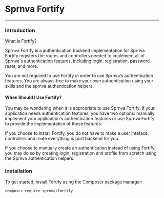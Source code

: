 # Sprnva Fortify
---

### Introduction
What is Fortify? 

Sprnva Fortify is a authentication backend implementation for Sprnva. Fortify registers the routes and controllers needed to implement all of Sprnva's authentication features, including login, registration, password reset, and more.

You are not required to use Fortify in order to use Sprnva's authentication features. You are always free to make your own authentication using your skills and the sprnva authentication helpers.

#### When Should I Use Fortify?
You may be wondering when it is appropriate to use Sprnva Fortify. If your application needs authentication features, you have two options: manually implement your application's authentication features or use Sprnva Fortify to provide the implementation of these features.

If you choose to install Fortify, you do not have to make a user inteface, controllers and route everything is built backend for you.

If you choose to manually create an authentication instead of using Fortify, you may do so by creating login, registration and profile from scratch using the Sprnva authentication helpers.

### Installation
To get started, install Fortify using the Composer package manager:
```bash
composer require sprnva/fortify
```
